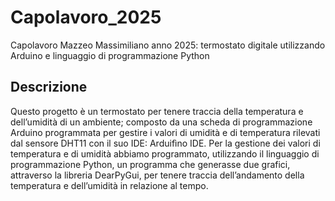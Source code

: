 # Capolavoro_2025
Capolavoro Mazzeo Massimiliano anno 2025: termostato digitale utilizzando Arduino e linguaggio di programmazione Python
## Descrizione
Questo progetto è un termostato per tenere traccia della temperatura e dell’umidità di un ambiente; composto da una scheda di programmazione Arduino programmata per gestire i valori di umidità e di temperatura rilevati dal sensore DHT11 con il suo IDE: Arduifìno IDE.
Per la gestione dei valori di temperatura e di umidità abbiamo programmato, utilizzando il linguaggio di programmazione Python, un programma che generasse due grafici, attraverso la libreria DearPyGui, per tenere traccia dell’andamento della temperatura e dell’umidità in relazione al tempo.
